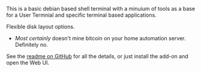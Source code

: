This is a basic debian based shell terminal with a minuium of tools as a base for a User Termnial and specific terminal based applications.

Flexible disk layout options.

* *Most certainly* doesn't mine bitcoin on your home automation server.  Definitely no.

See the [readme on GitHub](https://github.com/pssc/ha-addon-deb) for all the details, or just install the add-on and open the Web UI.
